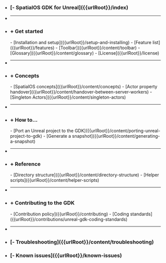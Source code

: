 - <h3>[- SpatialOS GDK for Unreal]({{urlRoot}}/index)</h3>
- ***
- <h3>+ Get started</h3>
    - [Installation and setup]({{urlRoot}}/setup-and-installing)
    - [Feature list]({{urlRoot}}/features)
    - [Toolbar]({{urlRoot}}/content/toolbar)
    - [Glossary]({{urlRoot}}/content/glossary)
    - [License]({{urlRoot}}/license)
- ***
- <h3>+ Concepts</h3>
    - [SpatialOS concepts]({{urlRoot}}/content/concepts)
    - [Actor property handover]({{urlRoot}}/content/handover-between-server-workers)
    - [Singleton Actors]({{urlRoot}}/content/singleton-actors)
- ***
- <h3>+ How to...</h3>
    - [Port an Unreal project to the GDK]({{urlRoot}}/content/porting-unreal-project-to-gdk)
    - [Generate a snapshot]({{urlRoot}}/content/generating-a-snapshot)
- ***
- <h3>+ Reference</h3>
    - [Directory structure]({{urlRoot}}/content/directory-structure)
    - [Helper scripts]({{urlRoot}}/content/helper-scripts)
- ***
- <h3>+ Contributing to the GDK</h3>
    - [Contribution policy]({{urlRoot}}/contributing)
    - [Coding standards]({{urlRoot}}/contributions/unreal-gdk-coding-standards)
- ***
- <h3>[- Troubleshooting]({{urlRoot}}/content/troubleshooting)</h3>
- <h3>[- Known issues]({{urlRoot}}/known-issues)</h3>